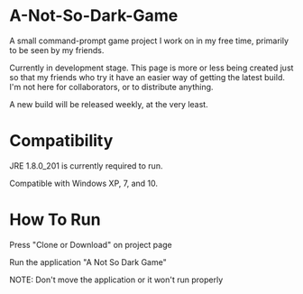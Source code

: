 # A-Not-So-Dark-Game
A small command-prompt game project I work on in my free time, primarily to be seen by my friends.

Currently in development stage.  This page is more or less being created just so that my friends who try it have an easier way of getting the latest build.  I'm not here for collaborators, or to distribute anything.

A new build will be released weekly, at the very least.

# Compatibility
JRE 1.8.0_201 is currently required to run.

Compatible with Windows XP, 7, and 10.

# How To Run
Press "Clone or Download" on project page

Run the application "A Not So Dark Game"

NOTE: Don't move the application or it won't run properly



